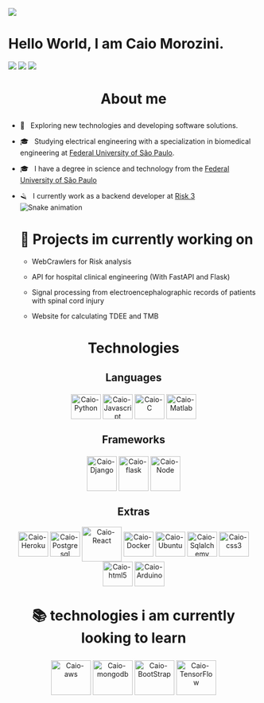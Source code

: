  ![](https://komarev.com/ghpvc/?username=caiomorozini&color=006bed) 
# Hello World, I am Caio Morozini.

  <a href="https://www.gitlab.com/caiomorozini" target="_blank"><img src="https://img.shields.io/badge/GitLab-330F63?style=for-the-badge&logo=gitlab&logoColor=white" target="_blank"></a>
  <a href = "mailto:caiomorozini@gmail.com"><img src="https://img.shields.io/badge/-Gmail-%23333?style=for-the-badge&logo=gmail&logoColor=white" target="_blank"></a>
  <a href="https://www.linkedin.com/in/caio-morozini/" target="_blank"><img src="https://img.shields.io/badge/-LinkedIn-%230077B5?style=for-the-badge&logo=linkedin&logoColor=white" target="_blank"></a> 

 # <p align=center>  About me 

- 🤔 &nbsp; Exploring new technologies and developing software solutions.
- 🎓 &nbsp; Studying electrical engineering with a specialization in biomedical engineering at <a href="https://www.unifesp.br/campus/sjc/">Federal University of São Paulo</a>.
- 🎓 &nbsp; I have a degree in science and technology from the <a href="https://www.unifesp.br/campus/sjc/"> Federal University of São Paulo </a>
- 🪒 &nbsp; I currently work as a backend developer at <a href="https://risk3.com.br/"> Risk 3 </a>
![Snake animation](https://github.com/caiomorozini/caiomorozini/blob/output/github-contribution-grid-snake.svg)
  
  # 🚀 Projects im currently working on
   
   
  - WebCrawlers for Risk analysis
  
  - API for hospital clinical engineering (With FastAPI and Flask)
    
  - Signal processing from electroencephalographic records of patients with spinal cord injury
  
  - Website for calculating TDEE and TMB   
   
   
 # <p align=center> Technologies

  ## <p align=center> Languages

  <div style="display: inline_block" align=center>
  <img align="center" alt="Caio-Python" height="50" width="60" src="https://cdn.jsdelivr.net/gh/devicons/devicon/icons/python/python-original.svg" />
    <img align="center" alt="Caio-Javascript" height="50" width="60" src="https://cdn.jsdelivr.net/gh/devicons/devicon/icons/javascript/javascript-original.svg"/>
  <img align="center" alt="Caio-C" height="50" width="60" src="https://cdn.jsdelivr.net/gh/devicons/devicon/icons/c/c-original.svg">
  <img align="center" alt="Caio-Matlab" height="50" width="60" src="https://cdn.jsdelivr.net/gh/devicons/devicon/icons/matlab/matlab-original.svg" />
 </div>
 
   ## <p align=center>  Frameworks

  <div style="display: inline_block" align=center>
  <img align="center" alt= "Caio-Django" height="70" width="60" src="https://cdn.jsdelivr.net/gh/devicons/devicon/icons/django/django-original.svg" />
  <img align="center" alt= "Caio-flask" height="70" width="60" src="https://cdn.jsdelivr.net/gh/devicons/devicon/icons/flask/flask-original-wordmark.svg" />
  <img align="center" alt="Caio-Node" height="70" width="60" src="https://cdn.jsdelivr.net/gh/devicons/devicon/icons/nodejs/nodejs-original.svg"/>
   
   
   ## Extras

  <div style="display: inline_block" align=center>
  <img align="center" alt="Caio-Heroku" height="50" width="60" src="https://cdn.jsdelivr.net/gh/devicons/devicon/icons/heroku/heroku-plain-wordmark.svg"/>
  <img align="center" alt="Caio-Postgresql" height="50" width="60" src="https://cdn.jsdelivr.net/gh/devicons/devicon/icons/postgresql/postgresql-original.svg" />
   <img align="center" alt= "Caio-React" height="70" width="80" src="https://cdn.jsdelivr.net/gh/devicons/devicon/icons/react/react-original.svg" />
  <img align="center" alt="Caio-Docker" height="50" width="60" src="https://cdn.jsdelivr.net/gh/devicons/devicon/icons/docker/docker-plain-wordmark.svg" />
  <img align="center" alt="Caio-Ubuntu" height="50" width="60" src="https://cdn.jsdelivr.net/gh/devicons/devicon/icons/ubuntu/ubuntu-plain.svg" />
  <img align="center" alt="Caio-Sqlalchemy" height="50" width="60" src="https://cdn.jsdelivr.net/gh/devicons/devicon/icons/sqlalchemy/sqlalchemy-original.svg" />
  <img align="center" alt= "Caio-css3" height="50" width="60" src="https://cdn.jsdelivr.net/gh/devicons/devicon/icons/css3/css3-original.svg" />
  <img align="center" alt="Caio-html5" height="50" width="60"src="https://cdn.jsdelivr.net/gh/devicons/devicon/icons/html5/html5-original.svg" />
  <img align="center" alt="Caio-Arduino" height="50" width="60" src="https://cdn.jsdelivr.net/gh/devicons/devicon/icons/arduino/arduino-original-wordmark.svg" />
   
   
 </div>

  # <p align=center> 📚 technologies i am currently looking to learn

  <img align="center" alt= "Caio-aws" height="70" width="80" src="https://cdn.jsdelivr.net/gh/devicons/devicon/icons/amazonwebservices/amazonwebservices-original.svg" />
  <img align="center" alt= "Caio-mongodb" height="70" width="80" src="https://cdn.jsdelivr.net/gh/devicons/devicon/icons/mongodb/mongodb-original-wordmark.svg" />
  <img align="center" alt= "Caio-BootStrap" height="70" width="80" src="https://cdn.jsdelivr.net/gh/devicons/devicon/icons/bootstrap/bootstrap-plain-wordmark.svg" />
  <img align="center" alt= "Caio-TensorFlow" height="70" width="80" src="https://cdn.jsdelivr.net/gh/devicons/devicon/icons/tensorflow/tensorflow-original.svg" />

